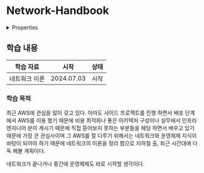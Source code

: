 # Network-Handbook

<details>

<summary>Properties</summary>

:pencil:2024.07.03

</details>

## 학습 내용

|학습 자료|시작|상태|
|:------:|:---:|:---:|
|네트워크 이론|2024.07.03|시작|

### 학습 목적

최근 AWS에 관심을 많이 갖고 있다. 아마도 사이드 프로젝트를 진행 하면서 배포 단계에서 AWS를 이용 했기 때문에 비용 최적화나 좋은 아키텍처 구성이나 실무에서 인프라 엔지니어 분이 계시기 때문에 직접 뜯어보지 못하는 부분들을 헤딩 하면서 배우고 있기 때문에 가장 큰 관심사이며 그 AWS를 잘 다루기 위해서는 네트워크와 운영체제 지식이 바탕이 되어야 하기 때문에 네트워크의 이론을 정리 함으로 지하철 출, 퇴근 시간대에 다독 해볼 계획이다.

네트워크가 끝나거나 중간에 운영체제도 바로 시작할 생각이다.